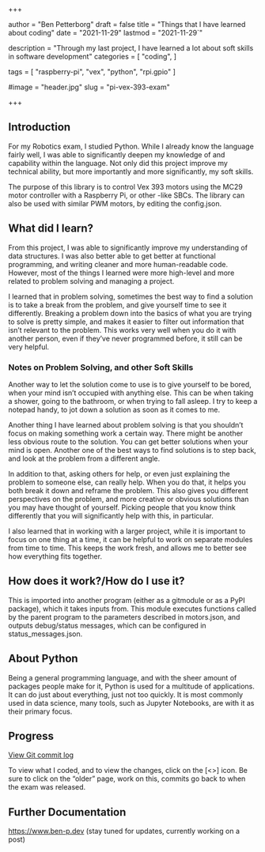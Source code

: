+++

author = "Ben Petterborg"
draft = false
title = "Things that I have learned about coding"
date = "2021-11-29"
lastmod = "2021-11-29`"

description = "Through my last project, I have learned a lot about soft skills in software development"
categories = [
	"coding",
]

tags = [
	"raspberry-pi",
	"vex",
	"python",
	"rpi.gpio"
]

#image = "header.jpg"
slug = "pi-vex-393-exam"

+++


## Introduction
For my Robotics exam, I studied Python. While I already know the language fairly well, I was able to significantly deepen my knowledge of and capability within the language. Not only did this project improve my technical ability, but more importantly and more significantly, my soft skills.

The purpose of this library is to control Vex 393 motors using the MC29 motor controller with a Raspberry Pi, or other -like SBCs. The library can also be used with similar PWM motors, by editing the config.json.


## What did I learn?

From this project, I was able to significantly improve my understanding of data structures. I was also better able to get better at functional programming, and writing cleaner and more human-readable code. However, most of the things I learned were more high-level and more related to problem solving and managing a project.

I learned that in problem solving, sometimes the best way to find a solution is to take a break from the problem, and give yourself time to see it differently. Breaking a problem down into the basics of what you are trying to solve is pretty simple, and makes it easier to filter out information that isn’t relevant to the problem. This works very well when you do it with another person, even if they’ve never programmed before, it still can be very helpful.

### Notes on Problem Solving, and other Soft Skills
Another way to let the solution come to use is to give yourself to be bored, when your mind isn’t occupied with anything else. This can be when taking a shower, going to the bathroom, or when trying to fall asleep. I try to keep a notepad handy, to jot down a solution as soon as it comes to me.

Another thing I have learned about problem solving is that you shouldn’t focus on making something work a certain way. There might be another less obvious route to the solution. You can get better solutions when your mind is open. Another one of the best ways to find solutions is to step back, and look at the problem from a different angle.

In addition to that, asking others for help, or even just explaining the problem to someone else, can really help. When you do that, it helps you both break it down and reframe the problem. This also gives you different perspectives on the problem, and more creative or obvious solutions than you may have thought of yourself. Picking people that you know think differently that you will significantly help with this, in particular.

I also learned that in working with a larger project, while it is important to focus on one thing at a time, it can be helpful to work on separate modules from time to time. This keeps the work fresh, and allows me to better see how everything fits together.

## How does it work?/How do I use it?
This is imported into another program (either as a gitmodule or as a PyPI package), which it takes inputs from. This module executes functions called by the parent program to the parameters described in motors.json, and outputs debug/status messages, which can be configured in status_messages.json.


## About Python
Being a general programming language, and with the sheer amount of packages people make for it, Python is used for a multitude of applications. It can do just about everything, just not too quickly. It is most commonly used in data science, many tools, such as Jupyter Notebooks, are with it as their primary focus.


## Progress
[View Git commit log](https://github.com/bpetterborg/pi_vex_393/commits/main)

To view what I coded, and to view the changes, click on the \[<>\] icon. Be sure to click on the “older” page, work on this, commits go back to when the exam was released.


## Further Documentation
https://www.ben-p.dev (stay tuned for updates, currently working on a post)
